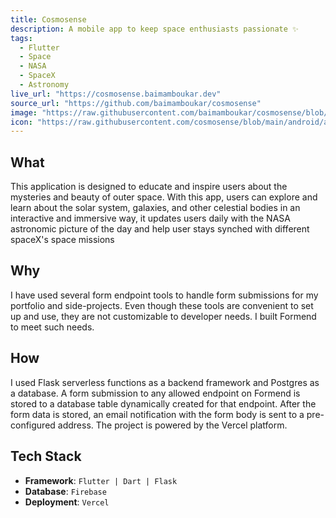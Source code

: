 ```yaml
---
title: Cosmosense
description: A mobile app to keep space enthusiasts passionate ✨
tags:
  - Flutter
  - Space
  - NASA
  - SpaceX
  - Astronomy
live_url: "https://cosmosense.baimamboukar.dev"
source_url: "https://github.com/baimamboukar/cosmosense"
image: "https://raw.githubusercontent.com/baimamboukar/cosmosense/blob/main/assets/images/comso.png"
icon: "https://raw.githubusercontent.com/cosmosense/blob/main/android/app/src/main/res/mipmap-hdpi/ic_launcher.png"
---
```


## What
This application is designed to educate and inspire users about the mysteries and beauty of outer space. With this app, users can explore and learn about the solar system, galaxies, and other celestial bodies in an interactive and immersive way, it updates users daily with the NASA astronomic picture of the day and help user stays synched with different spaceX's space missions

## Why

I have used several form endpoint tools to handle form submissions for my portfolio and side-projects. Even though these tools are convenient to set up and use, they are not customizable to developer needs. I built Formend to meet such needs.

## How

I used Flask serverless functions as a backend framework and Postgres as a database. A form submission to any allowed endpoint on Formend is stored to a database table dynamically created for that endpoint. After the form data is stored, an email notification with the form body is sent to a pre-configured address. The project is powered by the Vercel platform.

## Tech Stack

- **Framework**: `Flutter | Dart | Flask`
- **Database**: `Firebase`
- **Deployment**: `Vercel`
